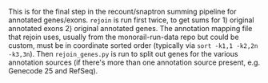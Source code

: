 This is for the final step in the recount/snaptron summing pipeline for annotated genes/exons.
`rejoin` is run first twice, to get sums for 1) original annotated exons 2) original annotated genes.
The annotation mapping file that rejoin uses, usually from the monorail-run-data repo but could be custom, must be in coordinate sorted order (typically via `sort -k1,1 -k2,2n -k3,3n`).
Then `rejoin_genes.py` is run to split out genes for the various annotation sources (if there's more than one annotation source present, e.g. Genecode 25 and RefSeq).
